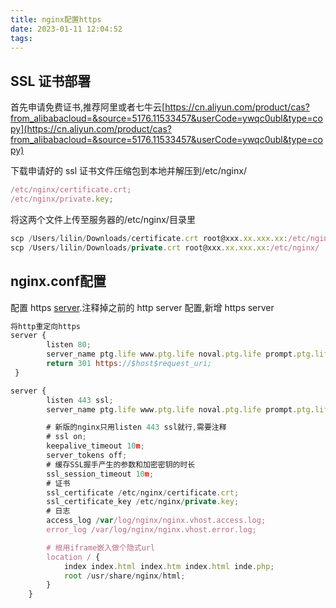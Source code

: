 ```yaml
---
title: nginx配置https
date: 2023-01-11 12:04:52
tags:
---
```




## ****SSL 证书部署****

首先申请免费证书,推荐阿里或者七牛云[https://cn.aliyun.com/product/cas?from_alibabacloud=&source=5176.11533457&userCode=ywqc0ubl&type=copy](https://cn.aliyun.com/product/cas?from_alibabacloud=&source=5176.11533457&userCode=ywqc0ubl&type=copy)

下载申请好的 ssl 证书文件压缩包到本地并解压到/etc/nginx/

```jsx
/etc/nginx/certificate.crt;
/etc/nginx/private.key;
```

将这两个文件上传至服务器的/etc/nginx/目录里

```jsx
scp /Users/lilin/Downloads/certificate.crt root@xxx.xx.xxx.xx:/etc/nginx/
scp /Users/lilin/Downloads/private.crt root@xxx.xx.xxx.xx:/etc/nginx/
```

## nginx.conf配置

配置 https [server](https://link.segmentfault.com/?enc=j1N%2B5oPWtgTmj4YYsFd5ww%3D%3D.x32KBqxEXmGOwmMZfGjqRXhbghKgM1LsJhVbG%2B8iji5BQ1P9tGkbxC2u%2FdahY%2BV6).注释掉之前的 http server 配置,新增 https server

```jsx
将http重定向https
server {
        listen 80;
        server_name ptg.life www.ptg.life noval.ptg.life prompt.ptg.life naifu.ptg.life;
        return 301 https://$host$request_uri;
 }

server {
        listen 443 ssl;
        server_name ptg.life www.ptg.life noval.ptg.life prompt.ptg.life naifu.ptg.life;

        # 新版的nginx只用listen 443 ssl就行,需要注释
        # ssl on;
        keepalive_timeout 10m;
        server_tokens off;
        # 缓存SSL握手产生的参数和加密密钥的时长
        ssl_session_timeout 10m;
        # 证书
        ssl_certificate /etc/nginx/certificate.crt;
        ssl_certificate_key /etc/nginx/private.key;
        # 日志
        access_log /var/log/nginx/nginx.vhost.access.log;
        error_log /var/log/nginx/nginx.vhost.error.log;

        # 根用iframe嵌入做个隐式url
        location / {
            index index.html index.htm index.html inde.php;
            root /usr/share/nginx/html;
        }
    }
```
